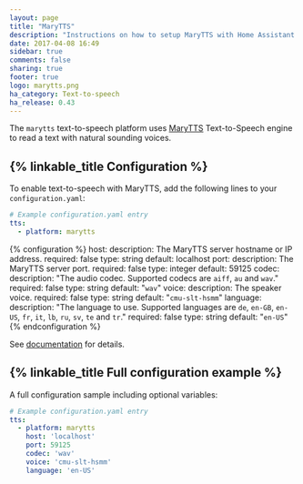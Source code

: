 ```yaml
---
layout: page
title: "MaryTTS"
description: "Instructions on how to setup MaryTTS with Home Assistant."
date: 2017-04-08 16:49
sidebar: true
comments: false
sharing: true
footer: true
logo: marytts.png
ha_category: Text-to-speech
ha_release: 0.43
---
```


The `marytts` text-to-speech platform uses [MaryTTS](http://mary.dfki.de/) Text-to-Speech engine to read a text with natural sounding voices.

## {% linkable_title Configuration %}

To enable text-to-speech with MaryTTS, add the following lines to your `configuration.yaml`:

```yaml
# Example configuration.yaml entry
tts:
  - platform: marytts
```

{% configuration %}
host:
  description: The MaryTTS server hostname or IP address.
  required: false
  type: string
  default: localhost
port:
  description: The MaryTTS server port.
  required: false
  type: integer
  default: 59125
codec:
  description: "The audio codec. Supported codecs are `aiff`, `au` and `wav`."
  required: false
  type: string
  default: "`wav`"
voice:
  description: The speaker voice.
  required: false
  type: string
  default: "`cmu-slt-hsmm`"
language:
  description: "The language to use. Supported languages are `de`, `en-GB`, `en-US`, `fr`, `it`, `lb`, `ru`, `sv`, `te` and `tr`."
  required: false
  type: string
  default: "`en-US`"
{% endconfiguration %}

See [documentation](http://mary.dfki.de/documentation/index.html) for details.

## {% linkable_title Full configuration example %}

A full configuration sample including optional variables:

```yaml
# Example configuration.yaml entry
tts:
  - platform: marytts
    host: 'localhost'
    port: 59125
    codec: 'wav'
    voice: 'cmu-slt-hsmm'
    language: 'en-US'
```
